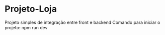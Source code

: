 # Projeto-Loja
 Projeto simples de integração entre front e backend
 Comando para iniciar o projeto: npm run dev
